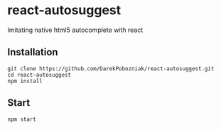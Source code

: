 # react-autosuggest
Imitating native html5 autocomplete with react

## Installation

```shell
git clone https://github.com/DarekPobozniak/react-autosuggest.git
cd react-autosuggest
npm install
```

## Start
```shell
npm start
```
